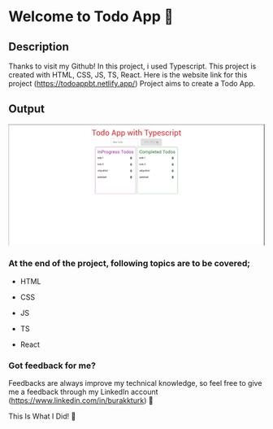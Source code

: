 # Welcome to Todo App :wave:

## Description
Thanks to visit my Github! In this project, i used Typescript. This project is created with HTML, CSS, JS, TS, React. Here is the website link for this project (https://todoappbt.netlify.app/)
Project aims to create a Todo App. 

## Output

![Todo-App](./Todo%20App.gif)

### At the end of the project, following topics are to be covered;

-  HTML

-  CSS

-  JS

-  TS

-  React

### Got feedback for me?

Feedbacks are always improve my technical knowledge, so feel free to give me a feedback through my LinkedIn account (https://www.linkedin.com/in/burakkturk) 🙌

This Is What I Did! :art:

